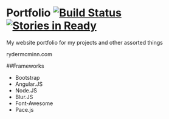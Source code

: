Portfolio [![Build Status](https://travis-ci.org/rmcminn/Portfolio.svg?branch=master)](https://travis-ci.org/rmcminn/Portfolio) [![Stories in Ready](https://badge.waffle.io/rmcminn/Portfolio.png?label=ready&title=Ready)](http://waffle.io/rmcminn/Portfolio)
=========

My website portfolio for my projects and other assorted things

rydermcminn.com

##Frameworks
- Bootstrap
- Angular.JS
- Node.JS
- Blur.JS
- Font-Awesome
- Pace.js